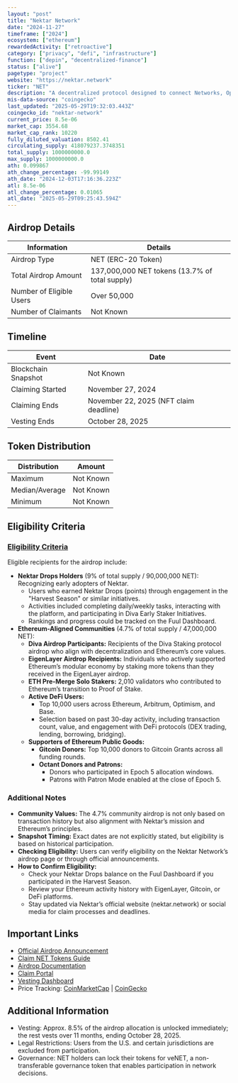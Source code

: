 ```yaml
---
layout: "post"
title: "Nektar Network"
date: "2024-11-27"
timeframe: ["2024"]
ecosystem: ["ethereum"]
rewardedActivity: ["retroactive"]
category: ["privacy", "defi", "infrastructure"]
function: ["depin", "decentralized-finance"]
status: ["alive"]
pagetype: "project"
website: "https://nektar.network"
ticker: "NET"
description: "A decentralized protocol designed to connect Networks, Operators, and Delegators in a community-driven platform for decentralized infrastructure."
mis-data-source: "coingecko"
last_updated: "2025-05-29T19:32:03.443Z"
coingecko_id: "nektar-network"
current_price: 8.5e-06
market_cap: 3554.68
market_cap_rank: 10220
fully_diluted_valuation: 8502.41
circulating_supply: 418079237.3748351
total_supply: 1000000000.0
max_supply: 1000000000.0
ath: 0.099867
ath_change_percentage: -99.99149
ath_date: "2024-12-03T17:16:36.223Z"
atl: 8.5e-06
atl_change_percentage: 0.01065
atl_date: "2025-05-29T09:25:43.594Z"
---
```


## Airdrop Details

| Information              | Details                                        |
| ------------------------ | ---------------------------------------------- |
| Airdrop Type             | NET (ERC-20 Token)                             |
| Total Airdrop Amount     | 137,000,000 NET tokens (13.7% of total supply) |
| Number of Eligible Users | Over 50,000                                    |
| Number of Claimants      | Not Known                                      |

## Timeline

| Event               | Date                                   |
| ------------------- | -------------------------------------- |
| Blockchain Snapshot | Not Known                              |
| Claiming Started    | November 27, 2024                      |
| Claiming Ends       | November 22, 2025 (NFT claim deadline) |
| Vesting Ends        | October 28, 2025                       |

## Token Distribution

| Distribution   | Amount    |
| -------------- | --------- |
| Maximum        | Not Known |
| Median/Average | Not Known |
| Minimum        | Not Known |

## Eligibility Criteria

### [Eligibility Criteria](https://docs.nektar.network/airdrop)

Eligible recipients for the airdrop include:

- **Nektar Drops Holders** (9% of total supply / 90,000,000 NET): Recognizing early adopters of Nektar.
  - Users who earned Nektar Drops (points) through engagement in the "Harvest Season" or similar initiatives.
  - Activities included completing daily/weekly tasks, interacting with the platform, and participating in Diva Early Staker Initiatives.
  - Rankings and progress could be tracked on the Fuul Dashboard.
- **Ethereum-Aligned Communities** (4.7% of total supply / 47,000,000 NET):
  - **Diva Airdrop Participants:** Recipients of the Diva Staking protocol airdrop who align with decentralization and Ethereum’s core values.
  - **EigenLayer Airdrop Recipients:** Individuals who actively supported Ethereum’s modular economy by staking more tokens than they received in the EigenLayer airdrop.
  - **ETH Pre-Merge Solo Stakers:** 2,010 validators who contributed to Ethereum’s transition to Proof of Stake.
  - **Active DeFi Users:**
    - Top 10,000 users across Ethereum, Arbitrum, Optimism, and Base.
    - Selection based on past 30-day activity, including transaction count, value, and engagement with DeFi protocols (DEX trading, lending, borrowing, bridging).
  - **Supporters of Ethereum Public Goods:**
    - **Gitcoin Donors:** Top 10,000 donors to Gitcoin Grants across all funding rounds.
    - **Octant Donors and Patrons:**
      - Donors who participated in Epoch 5 allocation windows.
      - Patrons with Patron Mode enabled at the close of Epoch 5.

### Additional Notes

- **Community Values:** The 4.7% community airdrop is not only based on transaction history but also alignment with Nektar’s mission and Ethereum’s principles.
- **Snapshot Timing:** Exact dates are not explicitly stated, but eligibility is based on historical participation.
- **Checking Eligibility:** Users can verify eligibility on the Nektar Network’s airdrop page or through official announcements.
- **How to Confirm Eligibility:**
  - Check your Nektar Drops balance on the Fuul Dashboard if you participated in the Harvest Season.
  - Review your Ethereum activity history with EigenLayer, Gitcoin, or DeFi platforms.
  - Stay updated via Nektar’s official website (nektar.network) or social media for claim processes and deadlines.

## Important Links

- [Official Airdrop Announcement](https://medium.com/@nektarnetwork/nektar-token-distribution-designed-for-the-long-haul-7aec38cf4072)
- [Claim NET Tokens Guide](https://medium.com/@nektarnetwork/claim-your-net-tokens-a-guide-to-nektars-community-distribution-3b02aba919eb)
- [Airdrop Documentation](https://docs.nektar.network/airdrop)
- [Claim Portal](https://claim.nektar.network/)
- [Vesting Dashboard](https://app.hedgey.finance/token-claims)
- Price Tracking: [CoinMarketCap](https://coinmarketcap.com/currencies/nektar) | [CoinGecko](https://www.coingecko.com/en/coins/nektar-network)

## Additional Information

- Vesting: Approx. 8.5% of the airdrop allocation is unlocked immediately; the rest vests over 11 months, ending October 28, 2025.
- Legal Restrictions: Users from the U.S. and certain jurisdictions are excluded from participation.
- Governance: NET holders can lock their tokens for veNET, a non-transferable governance token that enables participation in network decisions.